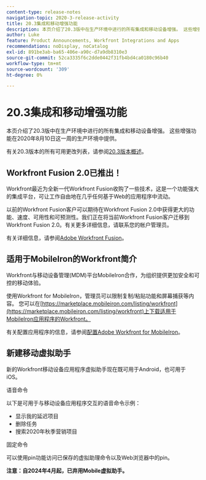 ```yaml
---
content-type: release-notes
navigation-topic: 2020-3-release-activity
title: 20.3集成和移动增强功能
description: 本页介绍了20.3版中在生产环境中进行的所有集成和移动设备增强。 这些增强功能在2020年8月10日这一周的生产环境中提供。
author: Luke
feature: Product Announcements, Workfront Integrations and Apps
recommendations: noDisplay, noCatalog
exl-id: 891be3ab-ba65-406e-a90c-d7a9db8310e3
source-git-commit: 52ca3335f6c2dde0442f31fb4bd4ca0180c96b40
workflow-type: tm+mt
source-wordcount: '309'
ht-degree: 0%

---
```


# 20.3集成和移动增强功能

本页介绍了20.3版中在生产环境中进行的所有集成和移动设备增强。 这些增强功能在2020年8月10日这一周的生产环境中提供。

有关20.3版本的所有可用更改列表，请参阅[20.3版本概述](../../../product-announcements/product-releases/20.3-release-activity/20-3-release-overview.md)。

## Workfront Fusion 2.0已推出！

Workfront最近为全新一代Workfront Fusion收购了一些技术，这是一个功能强大的集成平台，可让工作自由地在几乎任何基于Web的应用程序中流动。

以前的Workfront Fusion客户可以期待在Workfront Fusion 2.0中获得更大的功能、速度、可用性和可预测性。我们正在将当前Workfront Fusion客户迁移到Workfront Fusion 2.0。有关更多详细信息，请联系您的帐户管理员。

有关详细信息，请参阅[Adobe Workfront Fusion](../../../workfront-fusion/workfront-fusion-2.md)。

## 适用于MobileIron的Workfront简介

Workfront与移动设备管理(MDM)平台MobileIron合作，为组织提供更加安全和可控的移动体验。

使用Workfront for MobileIron，管理员可以限制复制/粘贴功能和屏幕捕获等内容。 您可以在[https://marketplace.mobileiron.com/listing/workfront](https://marketplace.mobileiron.com/listing/workfront)上下载适用于MobileIron应用程序的Workfront。

有关配置应用程序的信息，请参阅[配置Adobe Workfront for MobileIron](../../../workfront-basics/mobile-apps/using-the-workfront-mobile-app/wf-mobileiron-configs.md)。

## 新建移动虚拟助手

新的Workfront移动设备应用程序虚拟助手现在既可用于Android，也可用于iOS。

语音命令

以下是可用于与移动设备应用程序交互的语音命令示例：

* 显示我的延迟项目
* 删除任务
* 搜索2020年秋季营销项目

固定命令

可以使用pin功能访问已保存的虚拟助理命令以及Web浏览器中的pin。

**注意：自2024年4月起，已弃用Mobile虚拟助手。**

